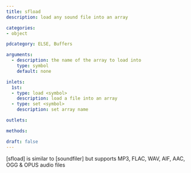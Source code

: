 ```yaml
---
title: sfload
description: load any sound file into an array

categories:
- object

pdcategory: ELSE, Buffers

arguments:
  - description: the name of the array to load into
    type: symbol
    default: none

inlets:
  1st:
  - type: load <symbol>
    description: load a file into an array
  - type: set <symbol>
    description: set array name

outlets:

methods:

draft: false
---
```


[sfload] is similar to [soundfiler] but supports MP3, FLAC, WAV, AIF, AAC, OGG & OPUS audio files
